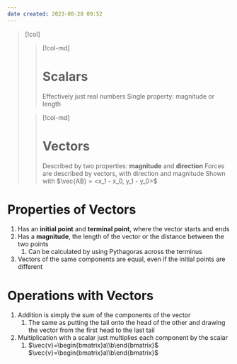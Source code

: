 ```yaml
---
date created: 2023-08-28 09:52
---
```


> [!col]
>
> > [!col-md]
> >
> > # Scalars
> >
> > Effectively just real numbers
> > Single property: magnitude or length
>
> > [!col-md]
> >
> > # Vectors
> >
> > Described by two properties: **magnitude** and **direction**
> > Forces are described by vectors, with direction and magnitude
> > Shown with $\vec{AB} = <x_1 - x_0, y_1 - y_0>$

# Properties of Vectors

1. Has an **initial point** and **terminal point**, where the vector starts and ends
2. Has a **magnitude**, the length of the vector or the distance between the two points
   1. Can be calculated by using Pythagoras across the terminus
3. Vectors of the same components are equal, even if the initial points are different

# Operations with Vectors
1. Addition is simply the sum of the components of the vector
	1. The same as putting the tail onto the head of the other and drawing the vector from the first head to the last tail
2. Multiplication with a scalar just multiplies each component by the scalar
	1. $\vec{v}=\begin{bmatrix}a\\b\end{bmatrix}$
	  $\vec{v}=\begin{bmatrix}a\\b\end{bmatrix}$
	   
	   